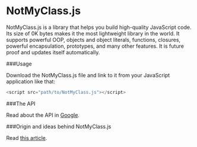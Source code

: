 # NotMyClass.js

NotMyClass.js is a library that helps you build high-quality JavaScript code. Its size of 0K bytes makes it the most lightweight library in the world. It supports powerful OOP, objects and object literals, functions, closures, powerful encapsulation, prototypes, and many other features. It is future proof and updates itself automatically. 

###Usage

Download the NotMyClass.js file and link to it from your JavaScript application like that:

```javascript
<script src="path/to/NotMyClass.js"></script>
```

###The API

Read about the API in [Google](https://www.google.com/?gws_rd=ssl#q=JavaScript). 

###Origin and ideas behind NotMyClass.js

Read [this article](http://radoslavpopov.com/NotMyClass.js).
